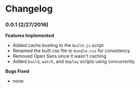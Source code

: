 # Changelog

### 0.0.1 (2/27/2016)

**Features Implemented**

- Added cache busting to the `build.js` script
- Renamed the built css file to `bundle.css` for consistency
- Removed Open Sans since it wasn't caching
- Added `build`, `watch`, and `deploy` scripts using concurrently

**Bugs Fixed**

- none

